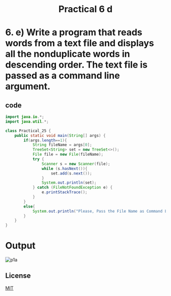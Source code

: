 <h1 align="center" style="margin-top: 0px;"> Practical 6 d </h1> 

# 6.    e) Write a program that reads words from a text file and displays all the  nonduplicate words in descending order. The text file is passed as a command line argument. 	


## code


```java
import java.io.*;
import java.util.*;

class Practical_25 {
    public static void main(String[] args) {
        if(args.length==1){
            String fileName = args[0];
            TreeSet<String> set = new TreeSet<>();
            File file = new File(fileName);
            try {
                Scanner s = new Scanner(file);
                while (s.hasNext()){
                    set.add(s.next());
                }
                System.out.println(set);
            } catch (FileNotFoundException e) {
                e.printStackTrace();
            }
        }
        else{
            System.out.println("Please, Pass the File Name as Command Line Argument");
        }
    }
}
```

# Output 

![p1a](https://hiren14.github.io/java_lab_050/output/practical6/output6e.png)


## License
[MIT](https://hiren14.github.io/java_lab_050/LICENSE)